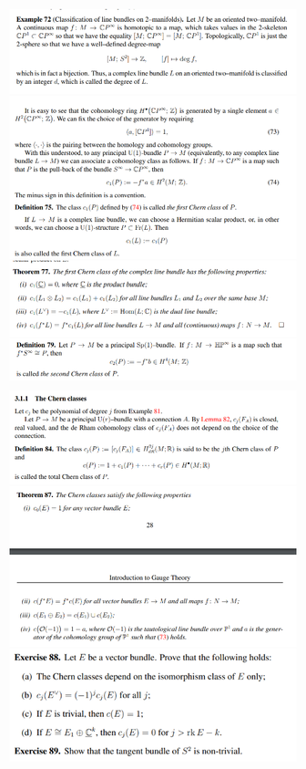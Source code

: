 ![](attachments/Pasted%20image%2020210613124925.png)
![](attachments/Pasted%20image%2020210613124952.png)
![](attachments/Pasted%20image%2020210613125002.png)
![](attachments/Pasted%20image%2020210613125145.png)

![](attachments/Pasted%20image%2020210613125237.png)
![](attachments/Pasted%20image%2020210613125300.png)
![](attachments/Pasted%20image%2020210613125327.png)